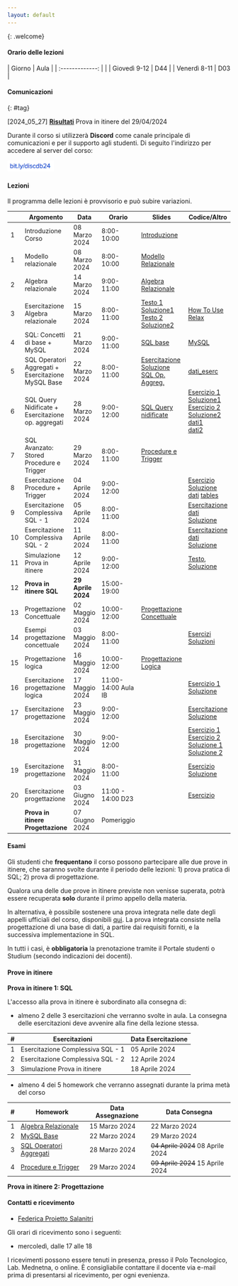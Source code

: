 ```yaml
---
layout: default
---
```

{: .welcome} 

#### Orario delle lezioni

| Giorno          | Aula |
| :-------------: |      |
| Giovedì 9-12 |  D44  | 
| Venerdì 8-11 |  D03  | 

#### Comunicazioni
{: #tag}

[2024_05_27] [**Risultati**](https://tinyurl.com/provaae) Prova in itinere del 29/04/2024

Durante il corso si utilizzerà **Discord** come canale principale di comunicazioni e per il supporto agli studenti.
Di seguito l'indirizzo per accedere al server del corso:

<img src='imgs/discord_db24.PNG' height='25'>

#### Lezioni

Il programma delle lezioni è provvisorio e può subire variazioni.

|  | Argomento                                          | Data           |Orario           | Slides                          | Codice/Altro|
|--|----------------------------------------------------|----------------|---------------- |-------------------------------  |-----------------|
|1 | Introduzione Corso                                 | 08 Marzo 2024  |8:00-10:00       |[Introduzione](https://bit.ly/43cYYpx)                   |                 | 
|1 | Modello relazionale                                | 08 Marzo 2024  |8:00-10:00       |[Modello Relazionale](https://bit.ly/48Mxg44)            |                 |
|2| Algebra relazionale                                | 14 Marzo 2024  |9:00-11:00       |[Algebra Relazionale](https://tinyurl.com/algebrarelaz)  |                 |
|3 | Esercitazione Algebra relazionale                  | 15 Marzo 2024  |8:00-11:00       |[Testo 1](https://tinyurl.com/es1algrel) [Soluzione1](https://tinyurl.com/es1sol)  <br> [Testo 2](https://tinyurl.com/es2algrel) [Soluzione2](https://tinyurl.com/es2sol)                                |[How To Use Relax](https://tinyurl.com/useRelax)              |
|4 | SQL: Concetti di base + MySQL                      | 21 Marzo 2024  |9:00-11:00             |[SQL base](https://studentiunict-my.sharepoint.com/:b:/g/personal/f_proiettosalanitri_unict_it/EQayLibXXMtPmeNbX_C4RBsBx68lCU3TQK1H36LsjtqyZQ?e=Sq0Bgl)          |[MySQL](https://studentiunict-my.sharepoint.com/:b:/g/personal/f_proiettosalanitri_unict_it/EUHODtxLUdxOi4NzHtwVlmIB1-WPl5hKXWhLKTbuMKraOw?e=ZOWG3o)                 |
|5 | SQL Operatori Aggregati + Esercitazione MySQL Base | 22 Marzo 2024  |8:00-11:00             |[Esercitazione](https://studentiunict-my.sharepoint.com/:b:/g/personal/f_proiettosalanitri_unict_it/ETRIIwPQmipOmOqMjuNXEVQBpz7fXiuMNacVZRvBDCXxtQ?e=1FYnBx) [Soluzione](https://tinyurl.com/esercsol2) <br> [SQL Op. Aggreg.](https://studentiunict-my.sharepoint.com/:b:/g/personal/f_proiettosalanitri_unict_it/EUJlYmuHlDlOlrB8aLUKBZ8BtJpv7h4Y8J1tDVRkD1dY7Q?e=oZAdRT)               | [dati_eserc](https://studentiunict-my.sharepoint.com/:u:/g/personal/f_proiettosalanitri_unict_it/EZvJVPKUHU9PkOaFjyW2uNwBO4pcPwOQxXr6N1iQFZkQ9Q?e=VfLZT1)                |
|6 | SQL Query Nidificate + Esercitazione op. aggregati | 28 Marzo 2024  |9:00-12:00             |[SQL Query nidificate](https://tinyurl.com/querynidif) | [Esercizio 1](https://tinyurl.com/es1aggr) [Soluzione1](https://tinyurl.com/sol1aggr) <br> [Esercizio 2](https://tinyurl.com/es2aggrnidif) [Soluzione2](https://tinyurl.com/sol2nidif) <br> [dati1](https://tinyurl.com/esdat1) <br> [dati2](https://tinyurl.com/esdat2)       |
|7 | SQL Avanzato: Stored Procedure e Trigger           | 29 Marzo 2024  |8:00-11:00             | [Procedure e Trigger](https://tinyurl.com/proctrig)                                |                 |
|8 | Esercitazione  Procedure + Trigger                 | 04 Aprile 2024 |9:00-12:00             |   | [Esercizio](https://tinyurl.com/esprotrig) [Soluzione](https://tinyurl.com/solprotrig) <br>[dati](https://tinyurl.com/protrigdati) [tables](https://tinyurl.com/tabespro)                 |
|9 | Esercitazione  Complessiva SQL - 1                 | 05 Aprile 2024 |8:00-11:00             |                              | [Esercitazione](https://studentiunict-my.sharepoint.com/:b:/g/personal/f_proiettosalanitri_unict_it/EclR4npL2UlJg0WlRzj_zZwBr4B6cHlyWJhfuP0LxLDNLg?e=eNhlsA)   [dati](https://studentiunict-my.sharepoint.com/:u:/g/personal/f_proiettosalanitri_unict_it/EStWqd999YtKjQdqnDztzB4BCsXCqLRiQV0K0r3rs7CK_A?e=96qpxG) <br> [Soluzione](https://tinyurl.com/9essol)                 |
|10| Esercitazione  Complessiva SQL - 2                 | 11 Aprile 2024 |8:00-11:00             |                                 |[Esercitazione](https://tinyurl.com/es1104) [dati](https://tinyurl.com/dati1104) <br> [Soluzione](https://tinyurl.com/10soles)                 |
|11| Simulazione Prova in itinere                       | 12 Aprile 2024 |9:00-12:00             | | [Testo](https://studentiunict-my.sharepoint.com/:b:/g/personal/simone_palazzo_unict_it/ETG6PpMprShPgl3ehDXHZ6YBSxp5LMeDjEtXiQ0D04QYqA?e=QLc3n4), [Soluzione](https://studentiunict-my.sharepoint.com/:u:/g/personal/simone_palazzo_unict_it/EXKNtto2dDNMtjij1LHwf3EBa0yyURGfVZtpaoKpvUKySw?e=wVIZRj)                                |                 
|12| **Prova in itinere  SQL**                          | **29 Aprile 2024** |15:00-19:00        |                                 |                 | 
|13| Progettazione Concettuale                          | 02 Maggio 2024 |10:00-12:00            | [Progettazione Concettuale](https://tinyurl.com/13progConc) |                 |
|14| Esempi progettazione concettuale                   | 03 Maggio 2024 |8:00-11:00             |                                 | [Esercizi](https://tinyurl.com/esProgConc) [Soluzioni](https://tinyurl.com/progconcsol)                 |
|15| Progettazione logica                               | 16 Maggio 2024 |10:00-12:00            | [Progettazione Logica](https://tinyurl.com/proglogic)  |                 |
|16| Esercitazione progettazione logica                 | 17 Maggio 2024 |11:00-14:00 Aula IB    |                                 | [Esercizio 1](https://tinyurl.com/esproglog) [Soluzione](https://tinyurl.com/sol1doc)                  |
|17| Esercitazione progettazione                        | 23 Maggio 2024 |9:00-12:00             |                                 |[Esercitazione](https://tinyurl.com/prog205) [Soluzione](https://tinyurl.com/sol2prog)                |
|18| Esercitazione progettazione                        | 30 Maggio 2024 |9:00-12:00             |                                 | [Esercizio 1](https://tinyurl.com/escattext) [Esercizio 2](https://tinyurl.com/esconftext)<br> [Soluzione 1](https://tinyurl.com/escater) [Soluzione 2](https://tinyurl.com/esconfsol)               |
|19| Esercitazione progettazione                        | 31 Maggio 2024 |8:00-11:00             |                                 |[Esercizio](https://tinyurl.com/esarctext) [Soluzione](https://tinyurl.com/exarcsol)                 |
|20| Esercitazione progettazione                        | 03 Giugno 2024 |11:00 - 14:00 D23      |                                 |[Esercizio](https://tinyurl.com/exsubtext)                 |
|  | **Prova in itinere Progettazione**                 | 07 Giugno 2024 |Pomeriggio                    |                                 |                 | 



#### Esami

Gli studenti che **frequentano** il corso possono partecipare alle due prove in itinere, che saranno svolte durante il periodo delle lezioni: 1) prova pratica di SQL; 2) prova di progettazione.

Qualora una delle due prove in itinere previste non venisse superata, potrà essere recuperata **solo** durante il primo appello della materia.  

In alternativa, è possibile sostenere una prova integrata nelle date degli appelli ufficiali del corso, disponibili [qui](https://www.dieei.unict.it/sites/default/files/files/CalendarioEsami_L8INF_2023-2024_v2.pdf).
La prova integrata consiste nella progettazione di una base di dati, a partire dai requisiti forniti, e la successiva implementazione in SQL.

In tutti i casi, è **obbligatoria** la prenotazione tramite il Portale studenti o Studium (secondo indicazioni dei docenti).

#### Prove in itinere
**Prova in itinere 1: SQL**

L'accesso alla prova in itinere è subordinato alla consegna di:
  - almeno 2 delle 3 esercitazioni che verranno svolte in aula. La consegna delle esercitazioni deve avvenire alla fine della lezione stessa.
    
|#      | Esercitazioni                             | Data Esercitazione | 
|------ | ----------------------------------------- | -----------------  | 
| 1     | Esercitazione  Complessiva SQL - 1        | 05 Aprile 2024     | 
| 2     | Esercitazione  Complessiva SQL - 2        | 12 Aprile 2024     | 
| 3     | Simulazione Prova in itinere              | 18 Aprile 2024     |
    
  - almeno 4 dei 5 homework che verranno assegnati durante la prima metà del corso
    
|#      | Homework                  | Data Assegnazione          | Data Consegna    |
|------ | ------------------------- | -----------------------    | ---------------- |
| 1     | [Algebra Relazionale](https://tinyurl.com/relalghw1)   | 15 Marzo 2024     | 22 Marzo 2024    |
| 2     | [MySQL Base](https://tinyurl.com/hw2basesql)           | 22 Marzo 2024     | 29 Marzo 2024    |
| 3     | [SQL Operatori Aggregati](https://tinyurl.com/hw3aggr) | 28 Marzo 2024     | ~~04 Aprile 2024~~ 08 Aprile 2024   |
| 4     | [Procedure e Trigger](https://tinyurl.com/hw4trigger)  | 29 Marzo 2024     | ~~09 Aprile 2024~~ 15 Aprile 2024  |

**Prova in itinere 2: Progettazione**

#### Contatti e ricevimento

- [Federica Proietto Salanitri](mailto:federica.proiettosalanitri@unict.it)

Gli orari di ricevimento sono i seguenti:
- mercoledì, dalle 17 alle 18

I ricevimenti possono essere tenuti in presenza, presso il Polo Tecnologico, Lab. Mednetna, o online.
È consigliabile contattare il docente via e-mail prima di presentarsi al ricevimento, per ogni evenienza.
